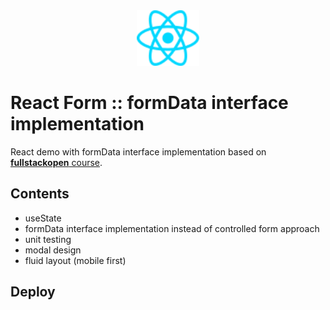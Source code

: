 <div style="text-align: center">
   <img src="./public/react.svg" alt="DOM Tree" width="100" />
</div>

# React Form :: formData interface implementation

React demo with formData interface implementation based on [**fullstackopen** course](https://fullstackopen.com/en/).

## Contents

- useState
- formData interface implementation instead of controlled form approach
- unit testing
- modal design
- fluid layout (mobile first)

## Deploy

